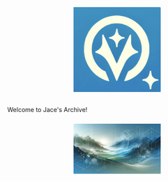 <p align="center"><img src="/public/icon.png" width='200' style="margin-top: 10px; margin-bottom: 15px;"></p>

Welcome to Jace's Archive!

<p align="center"><img src="/src/jabg2.png" width='200' style="margin-top: 10px; margin-bottom: 15px;"></p>
